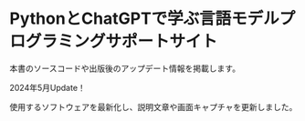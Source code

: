 # PythonとChatGPTで学ぶ言語モデルプログラミングサポートサイト

本書のソースコードや出版後のアップデート情報を掲載します。

2024年5月Update！

使用するソフトウェアを最新化し、説明文章や画面キャプチャを更新しました。
